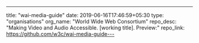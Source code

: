 ---
title: "wai-media-guide"
date: 2019-06-16T17:46:59+05:30
type: "organisations"
org_name: "World Wide Web Consortium"
repo_desc: "Making Video and Audio Accessible. [working title]. Preview:"
repo_link: https://github.com/w3c/wai-media-guide---